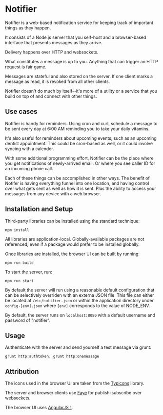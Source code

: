 # Notifier

Notifier is a web-based notification service for keeping track of
important things as they happen.

It consists of a Node.js server that you self-host and a browser-based
interface that presents messages as they arrive.

Delivery happens over HTTP and websockets.

What constitutes a message is up to you. Anything that can trigger an
HTTP request is fair game.

Messages are stateful and also stored on the server. If one client
marks a message as read, it is revoked from all other clients.

Notifier doesn't do much by itself--it's more of a utility or a
service that you build on top of and connect with other things.

## Use cases

Notifier is handy for reminders. Using cron and curl, schedule a
message to be sent every day at 6:00 AM reminding you to take your
daily vitamins.

It's also useful for reminders about upcoming events, such as an
upcoming dentist appointment. This could be cron-based as well, or it
could involve syncing with a calender.

With some additional programming effort, Notifier can be the place
where you get notifications of newly-arrived email. Or where you see
caller ID for an incoming phone call.

Each of these things can be accomplished in other ways. The benefit of
Notifer is having everything funnel into one location, and having
control over what gets sent as well as how it is sent. Plus the
ability to access your messages from any device with a web browser.



## Installation and Setup

Third-party libraries can be installed using the standard technique:

`npm install`

All libraries are application-local. Globally-available packages are
not referenced, even if a package would prefer to be installed
globally.

Once libraries are installed, the browser UI can be built by running:

`npm run build`

To start the server, run:

`npm run start`

By default the server will run using a reasonable default
configuration that can be selectively overriden with an externa JSON
file.  This file can either be located at `/etc/notifier.json` or
within the application directory under `config-[env].json`
where `[env]` corresponds to the value of NODE_ENV.

By default, the server runs on `localhost:8080` with a default
username and password of "notifier".

## Usage

Authenticate with the server and send yourself a test message via grunt:

`grunt http:authtoken; grunt http:onemessage`


## Attribution

The icons used in the browser UI are taken from the
[Typicons](http://typicons.com) library.

The server and browser clients use [Faye](http://faye.jcoglan.com) for
publish-subscribe over websockets.

The browser UI uses [AngularJS 1](https://angularjs.org).
